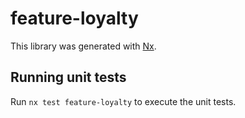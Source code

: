 # feature-loyalty

This library was generated with [Nx](https://nx.dev).

## Running unit tests

Run `nx test feature-loyalty` to execute the unit tests.
